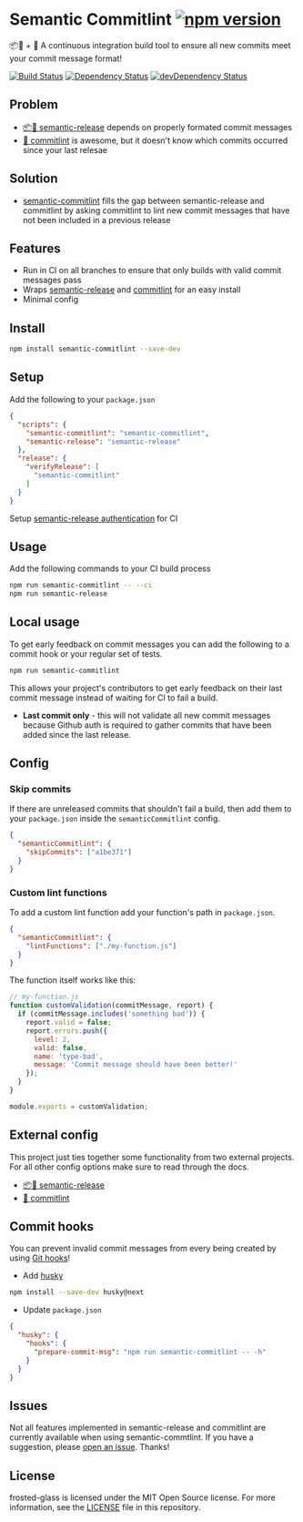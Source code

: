 # Semantic Commitlint [![npm version](https://badge.fury.io/js/semantic-commitlint.svg)](https://badge.fury.io/js/semantic-commitlint)

📦🚀 + 📓 A continuous integration build tool to ensure all new commits meet your commit message format!
️️

[![Build Status](https://img.shields.io/circleci/project/github/adriancarriger/semantic-commitlint/master.svg?maxAge=60)](https://circleci.com/gh/adriancarriger/semantic-commitlint)
[![Dependency Status](https://img.shields.io/david/adriancarriger/semantic-commitlint/master.svg?maxAge=60)](https://david-dm.org/adriancarriger/semantic-commitlint)
[![devDependency Status](https://img.shields.io/david/dev/adriancarriger/semantic-commitlint/master.svg?maxAge=60)](https://david-dm.org/adriancarriger/semantic-commitlint?type=dev)

## Problem

* [📦🚀 semantic-release](https://github.com/semantic-release/semantic-release) depends on properly formated commit messages
* [📓 commitlint](https://github.com/marionebl/commitlint) is awesome, but it doesn't know which commits occurred since your last relesae

## Solution

* [semantic-commitlint](https://github.com/adriancarriger/semantic-commitlint) fills the gap between semantic-release and commitlint by asking commitlint to lint new commit messages that have not been included in a previous release

## Features

* Run in CI on all branches to ensure that only builds with valid commit messages pass
* Wraps [semantic-release](https://github.com/semantic-release/semantic-release) and [commitlint](https://github.com/marionebl/commitlint) for an easy install
* Minimal config

## Install

```bash
npm install semantic-commitlint --save-dev
```

## Setup

Add the following to your `package.json`

```json
{
  "scripts": {
    "semantic-commitlint": "semantic-commitlint",
    "semantic-release": "semantic-release"
  },
  "release": {
    "verifyRelease": [
      "semantic-commitlint"
    ]
  }
}
```

Setup [semantic-release authentication](https://github.com/semantic-release/semantic-release/blob/caribou/docs/usage/ci-configuration.md#ci-configuration) for CI

## Usage

Add the following commands to your CI build process

```bash
npm run semantic-commitlint -- --ci
npm run semantic-release
```

## Local usage

To get early feedback on commit messages you can add the following to a commit hook or your regular set of tests.

```bash
npm run semantic-commitlint
```

This allows your project's contributors to get early feedback on their last commit message instead of waiting for CI to fail a build.

* **Last commit only** - this will not validate all new commit messages because Github auth is required to gather commits that have been added since the last release.

## Config

### Skip commits

If there are unreleased commits that shouldn't fail a build, then add them to your `package.json` inside the `semanticCommitlint` config.

```json
{
  "semanticCommitlint": {
    "skipCommits": ["a1be371"]
  }
}
```

### Custom lint functions

To add a custom lint function add your function's path in `package.json`.

```json
{
  "semanticCommitlint": {
    "lintFunctions": ["./my-function.js"]
  }
}
```

The function itself works like this:

```js
// my-function.js
function customValidation(commitMessage, report) {
  if (commitMessage.includes('something bad')) {
    report.valid = false;
    report.errors.push({
      level: 2,
      valid: false,
      name: 'type-bad',
      message: 'Commit message should have been better!'
    });
  }
}

module.exports = customValidation;
```

## External config

This project just ties together some functionality from two external projects. For all other config options make sure to read through the docs.

* [📦🚀 semantic-release](https://github.com/semantic-release/semantic-release)
* [📓 commitlint](https://github.com/marionebl/commitlint)

## Commit hooks

You can prevent invalid commit messages from every being created by using [Git hooks](https://git-scm.com/book/en/v2/Customizing-Git-Git-Hooks)!

* Add [husky](https://github.com/typicode/husky)

```bash
npm install --save-dev husky@next
```

* Update `package.json`

```json
{
  "husky": {
    "hooks": {
      "prepare-commit-msg": "npm run semantic-commitlint -- -h"
    }
  }
}
```

## Issues

Not all features implemented in semantic-release and commitlint are currently available when using semantic-commtlint. If you have a suggestion, please [open an issue](https://github.com/adriancarriger/semantic-commitlint/issues/new). Thanks!

## License

frosted-glass is licensed under the MIT Open Source license.
For more information, see the [LICENSE](LICENSE) file in this repository.
